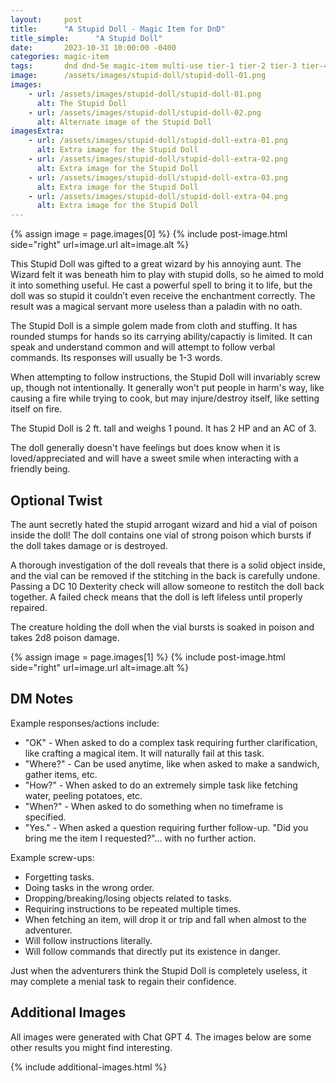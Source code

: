 ```yaml
---
layout:     post
title:      "A Stupid Doll - Magic Item for DnD"
title_simple:      "A Stupid Doll"
date:       2023-10-31 10:00:00 -0400
categories: magic-item
tags:       dnd dnd-5e magic-item multi-use tier-1 tier-2 tier-3 tier-4 sentient
image:      /assets/images/stupid-doll/stupid-doll-01.png
images:
    - url: /assets/images/stupid-doll/stupid-doll-01.png
      alt: The Stupid Doll
    - url: /assets/images/stupid-doll/stupid-doll-02.png
      alt: Alternate image of the Stupid Doll
imagesExtra:
    - url: /assets/images/stupid-doll/stupid-doll-extra-01.png
      alt: Extra image for the Stupid Doll
    - url: /assets/images/stupid-doll/stupid-doll-extra-02.png
      alt: Extra image for the Stupid Doll
    - url: /assets/images/stupid-doll/stupid-doll-extra-03.png
      alt: Extra image for the Stupid Doll
    - url: /assets/images/stupid-doll/stupid-doll-extra-04.png
      alt: Extra image for the Stupid Doll
---
```



{% assign image = page.images[0] %}
{% include post-image.html side="right" url=image.url alt=image.alt %}


This Stupid Doll was gifted to a great wizard by his annoying aunt. The Wizard felt it was beneath him to play with stupid dolls, so he aimed to mold it into something useful. He cast a powerful spell to bring it to life, but the doll was so stupid it couldn’t even receive the enchantment correctly. The result was a magical servant more useless than a paladin with no oath.

The Stupid Doll is a simple golem made from cloth and stuffing. It has rounded stumps for hands so its carrying ability/capactiy is limited. It can speak and understand common and will attempt to follow verbal commands. Its responses will usually be 1-3 words. 

When attempting to follow instructions, the Stupid Doll will invariably screw up, though not intentionally. It generally won't put people in harm's way, like causing a fire while trying to cook, but may injure/destroy itself, like setting itself on fire.

The Stupid Doll is 2 ft. tall and weighs 1 pound. It has 2 HP and an AC of 3.

The doll generally doesn't have feelings but does know when it is loved/appreciated and will have a sweet smile when interacting with a friendly being.


## Optional Twist

The aunt secretly hated the stupid arrogant wizard and hid a vial of poison inside the doll! The doll contains one vial of strong poison which bursts if the doll takes damage or is destroyed.

A thorough investigation of the doll reveals that there is a solid object inside, and the vial can be removed if the stitching in the back is carefully undone. Passing a DC 10 Dexterity check will allow someone to restitch the doll back together. A failed check means that the doll is left lifeless until properly repaired.

The creature holding the doll when the vial bursts is soaked in poison and takes 2d8 poison damage.


{% assign image = page.images[1] %}
{% include post-image.html side="right" url=image.url alt=image.alt %}


## DM Notes

Example responses/actions include:

- "OK" - When asked to do a complex task requiring further clarification, like crafting a magical item. It will naturally fail at this task.
- "Where?" - Can be used anytime, like when asked to make a sandwich, gather items, etc.
- "How?" - When asked to do an extremely simple task like fetching water, peeling potatoes, etc.
- "When?" - When asked to do something when no timeframe is specified.
- "Yes." - When asked a question requiring further follow-up. "Did you bring me the item I requested?"... with no further action.

Example screw-ups:

- Forgetting tasks.
- Doing tasks in the wrong order.
- Dropping/breaking/losing objects related to tasks.
- Requiring instructions to be repeated multiple times.
- When fetching an item, will drop it or trip and fall when almost to the adventurer.
- Will follow instructions literally.
- Will follow commands that directly put its existence in danger.

Just when the adventurers think the Stupid Doll is completely useless, it may complete a menial task to regain their confidence.

## Additional Images

All images were generated with Chat GPT 4. The images below are some other results you might find interesting.

{% include additional-images.html %}
